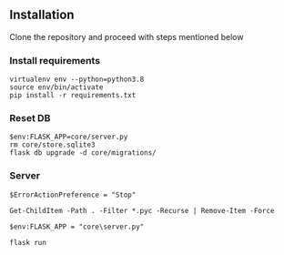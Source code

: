 ## Installation


 Clone the repository and proceed with steps mentioned below

### Install requirements

```
virtualenv env --python=python3.8
source env/bin/activate
pip install -r requirements.txt
```
### Reset DB

```
$env:FLASK_APP=core/server.py
rm core/store.sqlite3
flask db upgrade -d core/migrations/
```

### Server
```
$ErrorActionPreference = "Stop"

Get-ChildItem -Path . -Filter *.pyc -Recurse | Remove-Item -Force

$env:FLASK_APP = "core\server.py"

flask run
```


